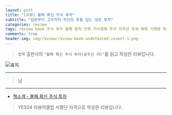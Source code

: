 ```yaml
---  
layout: post  
title: "[리뷰] 불패 확신 주식 투자"  
subtitle: "입문부터 고수까지 자신의 옷을 입는 성공 투자"  
categories: review  
tags: review book 주식 투자 불패 원칙 안목 거시경제 주가 지지선 추세 매매 거래량 차트 세력주 테마주 기법 급등주    
comments: true  
header-img: img/review/review-book-undefeated-invest-1.png
---  
```

  
> `밥북` 출판사의 `"불패 확신 주식 투자(송주선 저)"`를 읽고 작성한 리뷰입니다.  

![표지](https://theorydb.github.io/assets/img/review/review-book-undefeated-invest-1.png)  

---

> 남


---

* [책소개 - 불패 확신 주식 투자](http://www.yes24.com/Product/Goods/108569308)

> YES24 리뷰어클럽 서평단 자격으로 작성한 리뷰입니다.
